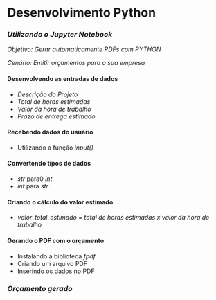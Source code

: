 # Desenvolvimento Python
   ### _Utilizando o Jupyter Notebook_

   _*Objetivo: Gerar automaticamente PDFs com PYTHON*_
 
   _*Cenário: Emitir orçamentos para a sua empresa*_

#### Desenvolvendo as entradas de dados
- _Descrição do Projeto_   
- _Total de horas estimadas_
- _Valor da hora de trabalho_ 
- _Prazo de entrega estimado_ 
   
#### Recebendo dados do usuário 
- Utilizando a função _input()_
   
#### Convertendo tipos de dados
-  _str_ para0 _int_
- _int_ para _str_
   
#### Criando  o cálculo do valor estimado
- _valor_total_estimado = total de horas estimadas x valor da hora de trabalho_

#### Gerando o PDF com o orçamento
- Instalando a biblioteca _fpdf_
- Criando um arquivo PDF
- Inserindo os dados no PDF
 ### *Orçamento gerado*
